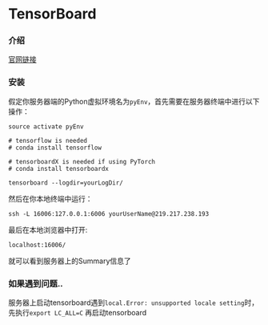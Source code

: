 # TensorBoard

###  介绍
[官网链接](https://www.tensorflow.org/guide/summaries_and_tensorboard)  

###  安装

假定你服务器端的Python虚拟环境名为`pyEnv`，首先需要在服务器终端中进行以下操作：

    source activate pyEnv
    
    # tensorflow is needed
    # conda install tensorflow

    # tensorboardX is needed if using PyTorch
    # conda install tensorboardx

    tensorboard --logdir=yourLogDir/

然后在你本地终端中运行：  
    
    ssh -L 16006:127.0.0.1:6006 yourUserName@219.217.238.193

最后在本地浏览器中打开:
    
    localhost:16006/

就可以看到服务器上的Summary信息了


### 如果遇到问题..

服务器上启动tensorboard遇到`local.Error: unsupported locale setting`时，
先执行`export LC_ALL=C` 再启动tensorboard
